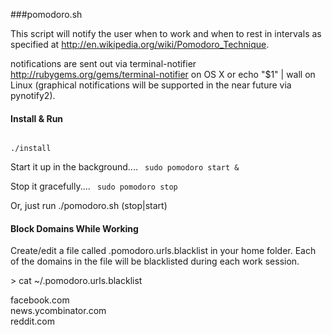 ###pomodoro.sh


This script will notify the user when to work and when to rest in intervals as specified at http://en.wikipedia.org/wiki/Pomodoro_Technique.

notifications are sent out via terminal-notifier http://rubygems.org/gems/terminal-notifier on OS X or echo "$1" | wall on Linux (graphical notifications will be supported in the near future via pynotify2). 


####  Install & Run
<code>
./install
</code>

Start it up in the background....
<code>
sudo pomodoro start &
</code>

Stop it gracefully....
<code>
sudo pomodoro stop
</code>

Or, just run ./pomodoro.sh (stop|start)

#### Block Domains While Working
Create/edit a file called .pomodoro.urls.blacklist in your home folder.  Each of the domains in the file will be blacklisted during each work session.


&gt; cat ~/.pomodoro.urls.blacklist

facebook.com<br/>
news.ycombinator.com<br/>
reddit.com<br/>


